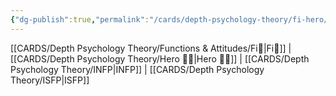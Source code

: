 ```yaml
---
{"dg-publish":true,"permalink":"/cards/depth-psychology-theory/fi-hero/","created":"2023-01-05T12:01:29.453+01:00","updated":"2023-04-23T10:10:39.421+02:00"}
---
```



[[CARDS/Depth Psychology Theory/Functions & Attitudes/Fi🧭\|Fi🧭]] | [[CARDS/Depth Psychology Theory/Hero 🦸‍♂️\|Hero 🦸‍♂️]] | [[CARDS/Depth Psychology Theory/INFP\|INFP]] | [[CARDS/Depth Psychology Theory/ISFP\|ISFP]]


